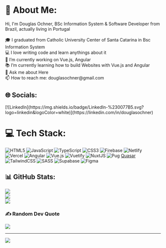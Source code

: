 <h1>💫 About Me:</h1>
Hi, I'm Douglas Ochner, BSc Information System & Software Developer from Brazil, actually living in Portugal<br><br>🎓 I graduated from Catholic University Center of Santa Catarina in Bsc Information System<br>💻 I love writing code and learn anythings about it<br>🔬 I’m currently working on Vue.js, Angular<br>📚 I’m currently learning how to build Websites with Vue.js and Angular<br>💬 Ask me about Here<br>📫 How to reach me: douglasochner@gmail.com


<h2>🌐 Socials:</h2>
[![LinkedIn](https://img.shields.io/badge/LinkedIn-%230077B5.svg?logo=linkedin&logoColor=white)](https://linkedin.com/in/douglasochner) 

<h1>💻 Tech Stack:</h1>

![HTML5](https://img.shields.io/badge/html5-%23E34F26.svg?style=plastic&logo=html5&logoColor=white) ![JavaScript](https://img.shields.io/badge/javascript-%23323330.svg?style=plastic&logo=javascript&logoColor=%23F7DF1E) ![TypeScript](https://img.shields.io/badge/typescript-%23007ACC.svg?style=plastic&logo=typescript&logoColor=white) ![CSS3](https://img.shields.io/badge/css3-%231572B6.svg?style=plastic&logo=css3&logoColor=white) ![Firebase](https://img.shields.io/badge/firebase-%23039BE5.svg?style=plastic&logo=firebase) ![Netlify](https://img.shields.io/badge/netlify-%23000000.svg?style=plastic&logo=netlify&logoColor=#00C7B7) ![Vercel](https://img.shields.io/badge/vercel-%23000000.svg?style=plastic&logo=vercel&logoColor=white) ![Angular](https://img.shields.io/badge/angular-%23DD0031.svg?style=plastic&logo=angular&logoColor=white) ![Vue.js](https://img.shields.io/badge/vuejs-%2335495e.svg?style=plastic&logo=vuedotjs&logoColor=%234FC08D) ![Vuetify](https://img.shields.io/badge/Vuetify-1867C0?style=plastic&logo=vuetify&logoColor=AEDDFF) ![NuxtJS](https://img.shields.io/badge/Nuxt-black?style=plastic&logo=nuxt.js&logoColor=white) ![Pug](https://img.shields.io/badge/Pug-FFF?style=plastic&logo=pug&logoColor=A86454) [Quasar](https://img.shields.io/badge/Quasar-16B7FB?style=plastic&logo=quasar&logoColor=black) ![TailwindCSS](https://img.shields.io/badge/tailwindcss-%2338B2AC.svg?style=plastic&logo=tailwind-css&logoColor=white) ![SASS](https://img.shields.io/badge/SASS-hotpink.svg?style=plastic&logo=SASS&logoColor=white) 	![Supabase](https://img.shields.io/badge/Supabase-3ECF8E?style=plastic&logo=supabase&logoColor=white) 	![Figma](https://img.shields.io/badge/figma-%23F24E1E.svg?style=plastic&logo=figma&logoColor=white)

<h2>📊 GitHub Stats:</h2>

![](https://github-readme-stats.vercel.app/api?username=dochner&theme=dark&hide_border=true&include_all_commits=true&count_private=true)<br/>
![](https://github-readme-streak-stats.herokuapp.com/?user=dochner&theme=dark&hide_border=true)<br/>
![](https://github-readme-stats.vercel.app/api/top-langs/?username=dochner&theme=dark&hide_border=true&include_all_commits=true&count_private=true&layout=compact)

<h3>✍️ Random Dev Quote</h3>

![](https://quotes-github-readme.vercel.app/api?type=horizontal&theme=radical)

---

[![](https://visitcount.itsvg.in/api?id=dochner&icon=0&color=1)](https://visitcount.itsvg.in)

<!-- Proudly created with GPRM ( https://gprm.itsvg.in ) -->

